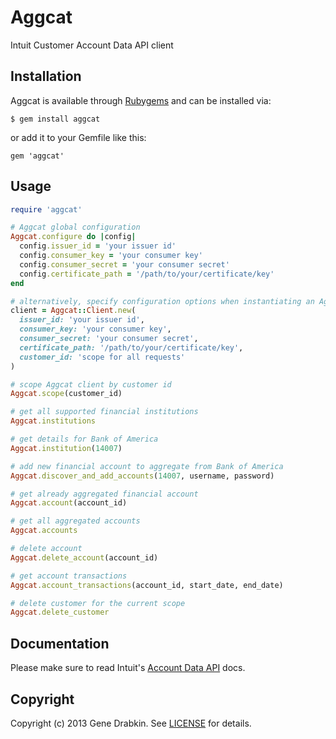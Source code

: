 # Aggcat

  Intuit Customer Account Data API client

## Installation

Aggcat is available through [Rubygems](http://rubygems.org/gems/aggcat) and can be installed via:

```
$ gem install aggcat
```

or add it to your Gemfile like this:

```
gem 'aggcat'
```

## Usage

```ruby
require 'aggcat'

# Aggcat global configuration
Aggcat.configure do |config|
  config.issuer_id = 'your issuer id'
  config.consumer_key = 'your consumer key'
  config.consumer_secret = 'your consumer secret'
  config.certificate_path = '/path/to/your/certificate/key'
end

# alternatively, specify configuration options when instantiating an Aggcat::Client
client = Aggcat::Client.new(
  issuer_id: 'your issuer id',
  consumer_key: 'your consumer key',
  consumer_secret: 'your consumer secret',
  certificate_path: '/path/to/your/certificate/key',
  customer_id: 'scope for all requests'
)

# scope Aggcat client by customer id
Aggcat.scope(customer_id)

# get all supported financial institutions
Aggcat.institutions

# get details for Bank of America
Aggcat.institution(14007)

# add new financial account to aggregate from Bank of America
Aggcat.discover_and_add_accounts(14007, username, password)

# get already aggregated financial account
Aggcat.account(account_id)

# get all aggregated accounts
Aggcat.accounts

# delete account
Aggcat.delete_account(account_id)

# get account transactions
Aggcat.account_transactions(account_id, start_date, end_date)

# delete customer for the current scope
Aggcat.delete_customer

```

## Documentation

Please make sure to read Intuit's [Account Data API](http://docs.developer.intuit.com/0020_Aggregation_Categorization_Apps/AggCat_API/0020_API_Documentation) docs.

## Copyright
Copyright (c) 2013 Gene Drabkin.
See [LICENSE][] for details.

[license]: LICENSE.md
